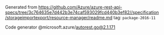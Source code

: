 Generated from https://github.com/Azure/azure-rest-api-specs/tree/3c764635e7d442b3e74caf593029fcd440b3ef82//specification/storageimportexport/resource-manager/readme.md tag: `package-2016-11`

Code generator @microsoft.azure/autorest.go@2.1.171


